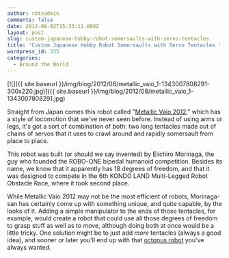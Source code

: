 ```yaml
---
author: rbtxadmin
comments: false
date: 2012-08-02T15:33:11.000Z
layout: post
slug: custom-japanese-hobby-robot-somersaults-with-servo-tentacles
title: 'Custom Japanese Hobby Robot Somersaults with Servo Tentacles '
wordpress_id: 335
categories:
  - Around the World
---
```


[![]({{ site.baseurl }}/img/blog/2012/08/metallic_vaio_1-1343007808291-300x220.jpg)]({{ site.baseurl }}/img/blog/2012/08/metallic_vaio_1-1343007808291.jpg)

Straight from Japan comes this robot called "[Metallic Vaio 2012](http://www.youtube.com/watch?v=xOdHWSlCAFU&feature=player_embedded)," which has a style of locomotion that we've never seen before. Instead of using arms or legs, it's got a sort of combination of both: two long tentacles made out of chains of servos that it uses to crawl around and rapidly somersault from place to place.

This robot was built (or should we say invented) by Eiichiro Morinaga, the guy who founded the ROBO-ONE bipedal humanoid competition. Besides its name, we know that it apparently has 18 degrees of freedom, and that it was designed to compete in the 6th KONDO LAND Multi-Legged Robot Obstacle Race, where it took second place.

While Metallic Vaio 2012 may not be the most efficient of robots, Morinaga-san has certainly come up with something unique, and quite capable, by the looks of it. Adding a simple manipulator to the ends of those tentacles, for example, would create a robot that could use all those degrees of freedom to grasp stuff as well as to move, although doing both at once would be a little tricky. One solution might be to just add _more_ tentacles (always a good idea), and sooner or later you'll end up with that [octopus robot](http://spectrum.ieee.org/automaton/robotics/robotics-hardware/robotic-octopus-takes-first-betentacled-steps) you've always wanted.
